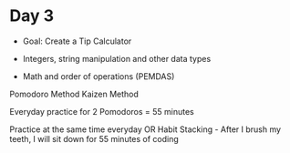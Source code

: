 # Day 3
- Goal: Create a Tip Calculator

- Integers, string manipulation and other data types
- Math and order of operations (PEMDAS)

Pomodoro Method
Kaizen Method

Everyday practice for 2 Pomodoros = 55 minutes

Practice at the same time everyday
OR
Habit Stacking - After I brush my teeth, I will sit down for 55 minutes of coding